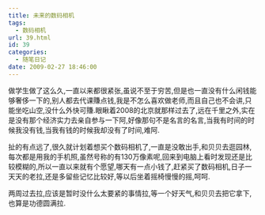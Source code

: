 ```yaml
---
title: 未来的数码相机
tags:
  - 数码相机
url: 39.html
id: 39
categories:
  - 随笔日记
date: 2009-02-27 18:46:00
---
```


做学生做了这么久,一直以来都很紧张,虽说不至于穷苦,但是也一直没有什么闲钱能够奢侈一下的,别人都去代课賺点钱,我是不怎么喜欢做老师,而且自己也不会讲,只能坐吃山空,没什么外快可賺.眼瞅着2008的北京就那样过去了,远在千里之外,实在是没有那个经济实力去亲自参与一下阿,好像那句不是名言的名言,当我有时间的时候我没有钱,当我有钱的时候我却没有了时间,难阿.

扯的有点远了,很久就计划着想买个数码相机了,一直是没敢出手,和贝贝去逛园林,每次都是用我的手机照,虽然号称的有130万像素呢,回来到电脑上看时发现还是比较模糊的,所以一直以来就有个愿望,哪天有一点小钱了,赶紧买了数码相机,日子一天天的老拉,还是多留些记忆比较好,等以后坐着摇椅慢慢的摇,呵呵.

两周过去拉,应该是暂时没什么太要紧的事情拉,等一个好天气,和贝贝去把它拿下,也算是功德圆满拉.